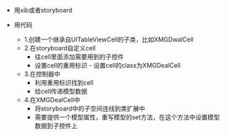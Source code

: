 - 用xib或者storyboard

- 用代码
   - 1.创建一个继承自UITableViewCell的子类，比如XMGDwalCell
   - 2.在storyboard自定义cell
        - 往cell里面添加需要用到的子控件 
        - 设置cell的重用标识
        - 设置cell的class为XMGDealCell
   - 3.在控制器中
        - 利用重用标识找到cell
        - 给cell传递模型数据
   - 4.在XMGDealCell中
        - 将storyboard中的子空间连线到类扩展中
        - 需要提供一个模型属性，重写模型的set方法，在这个方法中设置模型数据到子控件上